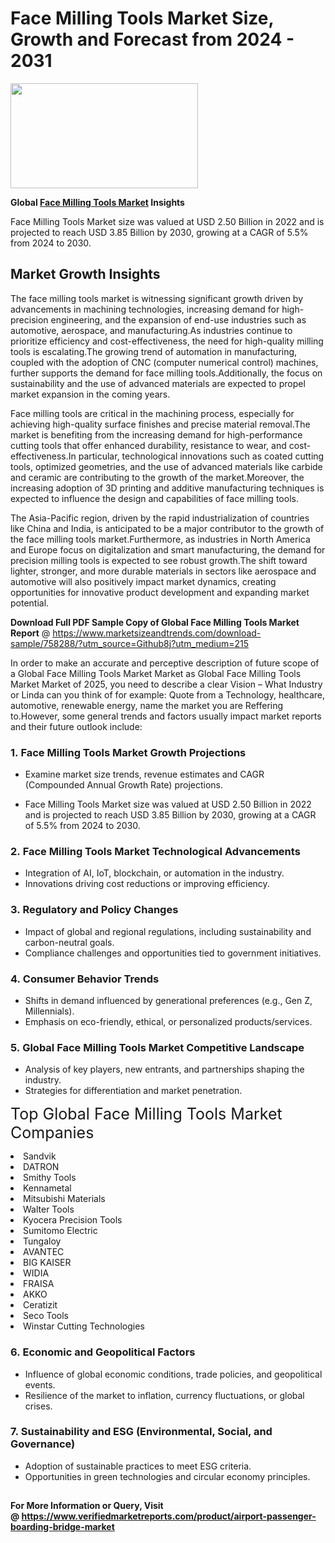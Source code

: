 <H1>Face Milling Tools Market Size, Growth and Forecast from 2024 - 2031</H1><img class="aligncenter size-medium wp-image-584254" src="https://thirdeyenews.in/wp-content/uploads/2024/09/Global-Market-Research-300x168.jpeg" alt="" width="300" height="168" /><p><strong>Global&nbsp;<a href="https://www.marketsizeandtrends.com/download-sample/758288/?utm_source=Github8j?utm_medium=215">Face Milling Tools Market</a> Insights</strong></p><p>Face Milling Tools Market size was valued at USD 2.50 Billion in 2022 and is projected to reach USD 3.85 Billion by 2030, growing at a CAGR of 5.5% from 2024 to 2030.</p><p><h2>Market Growth Insights</h2> <p>The face milling tools market is witnessing significant growth driven by advancements in machining technologies, increasing demand for high-precision engineering, and the expansion of end-use industries such as automotive, aerospace, and manufacturing.As industries continue to prioritize efficiency and cost-effectiveness, the need for high-quality milling tools is escalating.The growing trend of automation in manufacturing, coupled with the adoption of CNC (computer numerical control) machines, further supports the demand for face milling tools.Additionally, the focus on sustainability and the use of advanced materials are expected to propel market expansion in the coming years.</p> <p>Face milling tools are critical in the machining process, especially for achieving high-quality surface finishes and precise material removal.The market is benefiting from the increasing demand for high-performance cutting tools that offer enhanced durability, resistance to wear, and cost-effectiveness.In particular, technological innovations such as coated cutting tools, optimized geometries, and the use of advanced materials like carbide and ceramic are contributing to the growth of the market.Moreover, the increasing adoption of 3D printing and additive manufacturing techniques is expected to influence the design and capabilities of face milling tools.</p> <p>The Asia-Pacific region, driven by the rapid industrialization of countries like China and India, is anticipated to be a major contributor to the growth of the face milling tools market.Furthermore, as industries in North America and Europe focus on digitalization and smart manufacturing, the demand for precision milling tools is expected to see robust growth.The shift toward lighter, stronger, and more durable materials in sectors like aerospace and automotive will also positively impact market dynamics, creating opportunities for innovative product development and expanding market potential.</p> <p><span class=""><strong>Download Full PDF Sample Copy of Global Face Milling Tools Market Report</strong> @ <a href="https://www.marketsizeandtrends.com/download-sample/758288/?utm_source=Github8j?utm_medium=215" target="_blank">https://www.marketsizeandtrends.com/download-sample/758288/?utm_source=Github8j?utm_medium=215</a></span></p><p>In order to make an accurate and perceptive description of future scope of a Global&nbsp;Face Milling Tools Market Market as Global&nbsp;Face Milling Tools Market Market of 2025, you need to describe a clear Vision &ndash; What Industry or Linda can you think of for example: Quote from a Technology, healthcare, automotive, renewable energy, name the market you are Reffering to.However, some general trends and factors usually impact market reports and their future outlook include:</p><h3>1.&nbsp;<strong>Face Milling Tools Market Growth Projections</strong></h3><ul><li>Examine market size trends, revenue estimates and CAGR (Compounded Annual Growth Rate) projections.</li><li><p>Face Milling Tools Market size was valued at USD 2.50 Billion in 2022 and is projected to reach USD 3.85 Billion by 2030, growing at a CAGR of 5.5% from 2024 to 2030.</p></li></ul><h3>2.&nbsp;<strong>Face Milling Tools Market Technological Advancements</strong></h3><ul><li>Integration of AI, IoT, blockchain, or automation in the industry.</li><li>Innovations driving cost reductions or improving efficiency.</li></ul><h3>3.&nbsp;<strong>Regulatory and Policy Changes</strong></h3><ul><li>Impact of global and regional regulations, including sustainability and carbon-neutral goals.</li><li>Compliance challenges and opportunities tied to government initiatives.</li></ul><h3>4.&nbsp;<strong>Consumer Behavior Trends</strong></h3><ul><li>Shifts in demand influenced by generational preferences (e.g., Gen Z, Millennials).</li><li>Emphasis on eco-friendly, ethical, or personalized products/services.</li></ul><h3>5.&nbsp;<strong>Global Face Milling Tools Market Competitive Landscape</strong></h3><ul><li>Analysis of key players, new entrants, and partnerships shaping the industry.</li><li>Strategies for differentiation and market penetration.</li></ul><p data-pm-slice="1 1 []"><span style="color: inherit; font-family: inherit; font-size: 25px;">Top Global Face Milling Tools Market Companies</span></p><div class="" data-test-id=""><p><li>Sandvik</li><li> DATRON</li><li> Smithy Tools</li><li> Kennametal</li><li> Mitsubishi Materials</li><li> Walter Tools</li><li> Kyocera Precision Tools</li><li> Sumitomo Electric</li><li> Tungaloy</li><li> AVANTEC</li><li> BIG KAISER</li><li> WIDIA</li><li> FRAISA</li><li> AKKO</li><li> Ceratizit</li><li> Seco Tools</li><li> Winstar Cutting Technologies</li></p></div><h3>6.&nbsp;<strong>Economic and Geopolitical Factors</strong></h3><ul><li>Influence of global economic conditions, trade policies, and geopolitical events.</li><li>Resilience of the market to inflation, currency fluctuations, or global crises.</li></ul><h3>7.&nbsp;<strong>Sustainability and ESG (Environmental, Social, and Governance)</strong></h3><ul><li>Adoption of sustainable practices to meet ESG criteria.</li><li>Opportunities in green technologies and circular economy principles.</li></ul><h2><strong style="font-size: 14px;">For More Information or Query, Visit @&nbsp;</strong><a style="background-color: #ffffff; font-size: 14px;" href="https://www.marketsizeandtrends.com/report/face-milling-tools-market/" target="_blank">https://www.verifiedmarketreports.com/product/airport-passenger-boarding-bridge-market</a></h2>